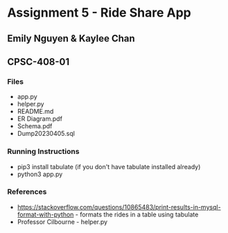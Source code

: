 # **Assignment 5 - Ride Share App**

## **Emily Nguyen & Kaylee Chan**

## **CPSC-408-01**

### **Files**
* app.py
* helper.py
* README.md
* ER Diagram.pdf
* Schema.pdf
* Dump20230405.sql

### **Running Instructions**
* pip3 install tabulate (if you don't have tabulate installed already)
* python3 app.py

### **References**
* https://stackoverflow.com/questions/10865483/print-results-in-mysql-format-with-python - formats the rides in a table using tabulate
* Professor Cilbourne - helper.py